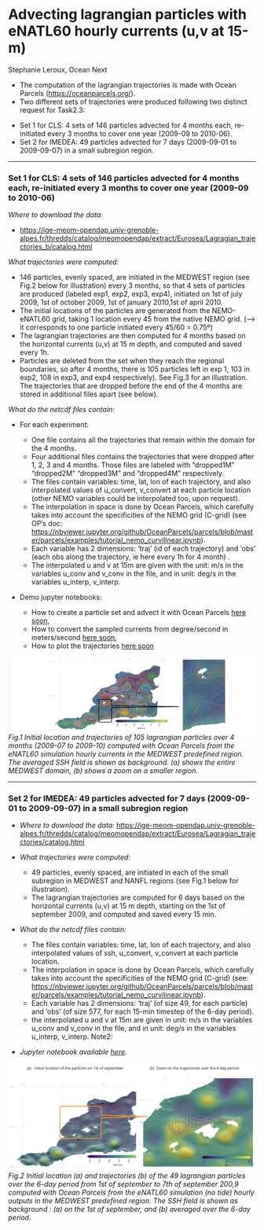 # Advecting  lagrangian particles with eNATL60 hourly currents (u,v at 15-m)
Stephanie Leroux, Ocean Next


* The computation of the lagrangian trajectories  is made with Ocean Parcels (https://oceanparcels.org/).
* Two different sets of trajectories were produced following two distinct request for Task2.3: 
 - Set 1 for CLS: 4 sets of 146 particles advected for 4 months each, re-initiated every 3 months  to cover one year (2009-09 to 2010-06).
 - Set 2 for IMEDEA: 49 particles advected for 7 days (2009-09-01 to 2009-09-07) in a small subregion region.


---
### Set 1 for CLS: 4 sets of 146 particles advected for 4 months each, re-initiated every 3 months  to cover one year (2009-09 to 2010-06)

_Where to download the data:_
  - https://ige-meom-opendap.univ-grenoble-alpes.fr/thredds/catalog/meomopendap/extract/Eurosea/Lagragian_trajectories_b/catalog.html

_What trajectories were computed:_ 
*  146 particles, evenly spaced, are initiated  in the MEDWEST region (see Fig.2 below for illustration) every 3 months, so that 4 sets of particles are  produced (labeled exp1, exp2, exp3, exp4), initiated on 1st of july 2009, 1st of october 2009, 1st of january 2010,1st of april 2010. 
* The initial locations of the particles are generated from the NEMO-eNATL60 grid, taking 1 location every 45 from the native NEMO grid. (--> it corresponds to one particle initiated every 45/60 = 0.75º)
* The lagrangian trajectories are then computed  for 4 months based on the horizontal currents (u,v) at 15 m depth, and computed and saved every 1h.
* Particles are deleted from the set when they reach the regional boundaries, so after 4 months, there is 105 particles left in exp 1, 103 in exp2, 108 in exp3, and exp4 respectively). See Fig.3 for an illustration.  The trajectories that are dropped before the end of  the 4 months are stored in additional files apart (see below).

_What do the netcdf files  contain:_
* For each experiment:  
  - One file contains all the trajectories that remain within the domain for the 4 months. 
  - Four additional files contains the trajectories that were dropped after 1, 2, 3 and 4 months. Those files are labeled  with “dropped1M” “dropped2M” “dropped3M” and “dropped4M”  respectively.
  - The files contain variables: time, lat, lon of each trajectory, and also interpolated values of u_convert, v_convert  at each particle location (other NEMO variables could be interpolated too,  upon request). 
  - The interpolation in space is done by Ocean Parcels, which carefully takes into account the specificities of the NEMO grid (C-grid) (see OP’s doc: https://nbviewer.jupyter.org/github/OceanParcels/parcels/blob/master/parcels/examples/tutorial_nemo_curvilinear.ipynb).
  - Each variable has  2 dimensions: ‘traj’  (id of each trajectory) and ‘obs’ (each obs along the trajectory, ie here every 1h for 4 month) . 
  - The interpolated u and v at 15m are given with the unit: m/s in the variables u_conv and v_conv in the file,   and in unit: deg/s in the variables u_interp, v_interp. 

* Demo jupyter notebooks:
  - How to create a particle set and advect it with Ocean Parcels [here soon](./notebooks/),
  - How to convert the sampled currents from degree/second in meters/second [here soon](./notebooks/),
  - How to plot the trajectories [here soon](./notebooks/)

![traj2](./figs/fig4.png)<br>
_Fig.1 Initial location and trajectories of  105  lagrangian particles over 4 months (2009-07 to 2009-10) computed with Ocean Parcels from the eNATL60 simulation  hourly currents in the MEDWEST predefined region. The averaged SSH field is shown as background. (a) shows the entire MEDWEST domain, (b) shows a zoom on a smaller region._



---
### Set 2 for IMEDEA: 49 particles advected for 7 days (2009-09-01 to 2009-09-07) in a small subregion region

* _Where to download the data:_  https://ige-meom-opendap.univ-grenoble-alpes.fr/thredds/catalog/meomopendap/extract/Eurosea/Lagragian_trajectories/catalog.html

* _What trajectories were computed:_
  - 49 particles, evenly spaced, are initiated  in each of the small subregion in MEDWEST and NANFL regions (see Fig.1 below for illustration). 
  - The lagrangian trajectories are computed  for 6 days based on the horizontal currents (u,v) at 15 m depth, starting on the 1st of september 2009, and computed and saved every 15 min.

* _What do the netcdf files  contain:_
  - The files contain variables: time, lat, lon of each trajectory, and also interpolated values of ssh, u_convert, v_convert  at each particle location. 
  - The interpolation in space is done by Ocean Parcels, which carefully takes into account the specificities of the NEMO grid (C-grid) (see: https://nbviewer.jupyter.org/github/OceanParcels/parcels/blob/master/parcels/examples/tutorial_nemo_curvilinear.ipynb).
  - Each variable has  2 dimensions: ‘traj’ (of size 49, for each particle) and ‘obs’ (of size 577, for each 15-min timestep of the 6-day period). 
  - the interpolated u and v at 15m are given in unit: m/s in the variables u_conv and v_conv in the file,   and in unit: deg/s in the variables u_interp, v_interp. 
Note2: 

* _Jupyter notebook available [here](./notebooks/2021-05-01_SLX_JZ_lagrangiantraj_4IMEDA.ipynb)._

![traj1](./figs/figlagrangian1.png)<br>
_Fig.2 Initial location (a) and trajectories (b) of the 49  lagrangian particles  over the 6-day period from 1st of september to 7th of september 200,9 computed with Ocean Parcels from the eNATL60 simulation (no tide) hourly outputs in the MEDWEST predefined region. The SSH field is shown as background : (a) on the 1st of september, and  (b) averaged over the 6-day period._

